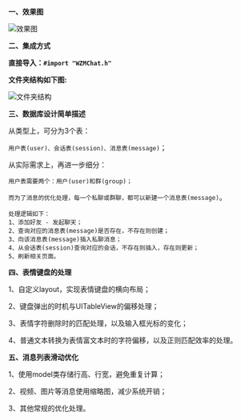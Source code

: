**一、效果图**

![效果图](https://github.com/wangzhaomeng/WZMChatUI/blob/master/WZMChatUI/GitImage/preview.png?raw=true)

**二、集成方式**

**直接导入：`#import "WZMChat.h"`**

**文件夹结构如下图:**

![文件夹结构](https://github.com/wangzhaomeng/WZMChatUI/blob/master/WZMChatUI/GitImage/setting.png?raw=true)

**三、数据库设计简单描述**

从类型上，可分为3个表：

`用户表(user)、会话表(session)、消息表(message)`；

从实际需求上，再进一步细分：

`用户表需要两个：用户(user)和群(group)；`

`而为了消息的优化处理，每一个私聊或群聊，都可以新建一个消息表(message)`。

```
处理逻辑如下：
1、添加好友 - 发起聊天；
2、查询对应的消息表(message)是否存在，不存在则创建；
3、向该消息表(message)插入私聊消息；
4、从会话表(session)查询对应的会话，不存在则插入，存在则更新；
5、刷新相关页面。
```


**四、表情键盘的处理**

1、自定义layout，实现表情键盘的横向布局；

2、键盘弹出的时机与UITableView的偏移处理；

3、表情字符删除时的匹配处理，以及输入框光标的变化；

4、普通文本转换为表情富文本时的字符偏移，以及正则匹配效率的处理。


**五、消息列表滑动优化**

1、使用model类存储行高、行宽，避免重复计算；

2、视频、图片等消息使用缩略图，减少系统开销；

3、其他常规的优化处理。


